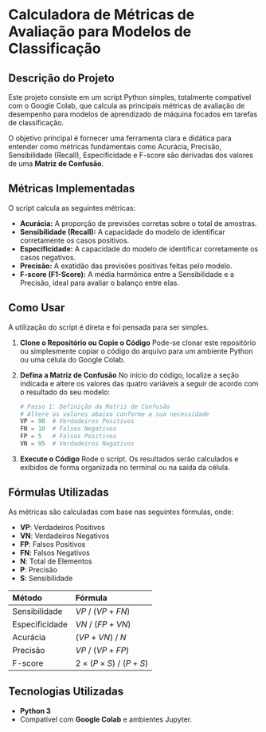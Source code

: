 # Calculadora de Métricas de Avaliação para Modelos de Classificação

## Descrição do Projeto

Este projeto consiste em um script Python simples, totalmente compatível com o Google Colab, que calcula as principais métricas de avaliação de desempenho para modelos de aprendizado de máquina focados em tarefas de classificação.

O objetivo principal é fornecer uma ferramenta clara e didática para entender como métricas fundamentais como Acurácia, Precisão, Sensibilidade (Recall), Especificidade e F-score são derivadas dos valores de uma **Matriz de Confusão**.

## Métricas Implementadas

O script calcula as seguintes métricas:

-   **Acurácia:** A proporção de previsões corretas sobre o total de amostras.
-   **Sensibilidade (Recall):** A capacidade do modelo de identificar corretamente os casos positivos.
-   **Especificidade:** A capacidade do modelo de identificar corretamente os casos negativos.
-   **Precisão:** A exatidão das previsões positivas feitas pelo modelo.
-   **F-score (F1-Score):** A média harmônica entre a Sensibilidade e a Precisão, ideal para avaliar o balanço entre elas.

## Como Usar

A utilização do script é direta e foi pensada para ser simples.

1.  **Clone o Repositório ou Copie o Código**
    Pode-se clonar este repositório ou simplesmente copiar o código do arquivo para um ambiente Python ou uma célula do Google Colab.

2.  **Defina a Matriz de Confusão**
    No início do código, localize a seção indicada e altere os valores das quatro variáveis a seguir de acordo com o resultado do seu modelo:

    ```python
    # Passo 1: Definição da Matriz de Confusão
    # Altere os valores abaixo conforme a sua necessidade
    VP = 90  # Verdadeiros Positivos
    FN = 10  # Falsos Negativos
    FP = 5   # Falsos Positivos
    VN = 95  # Verdadeiros Negativos
    ```

3.  **Execute o Código**
    Rode o script. Os resultados serão calculados e exibidos de forma organizada no terminal ou na saída da célula.


## Fórmulas Utilizadas

As métricas são calculadas com base nas seguintes fórmulas, onde:
* **VP**: Verdadeiros Positivos
* **VN**: Verdadeiros Negativos
* **FP**: Falsos Positivos
* **FN**: Falsos Negativos
* **N**: Total de Elementos
* **P**: Precisão
* **S**: Sensibilidade

| Método        | Fórmula                           |
| :------------ | :-------------------------------- |
| Sensibilidade | $VP \ / \ (VP+FN)$                |
| Especificidade| $VN \ / \ (FP+VN)$                |
| Acurácia      | $(VP+VN) \ / \ N$                 |
| Precisão      | $VP \ / \ (VP+FP)$                |
| F-score       | $2 \times (P \times S) \ / \ (P+S)$ |

## Tecnologias Utilizadas

-   **Python 3**
-   Compatível com **Google Colab** e ambientes Jupyter.
